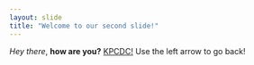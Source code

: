 ```yaml
---
layout: slide
title: "Welcome to our second slide!"
---
```

*Hey there*, **how are you?** [KPCDC!](https://kpopcdc.wixsite.com/westview)
Use the left arrow to go back!
